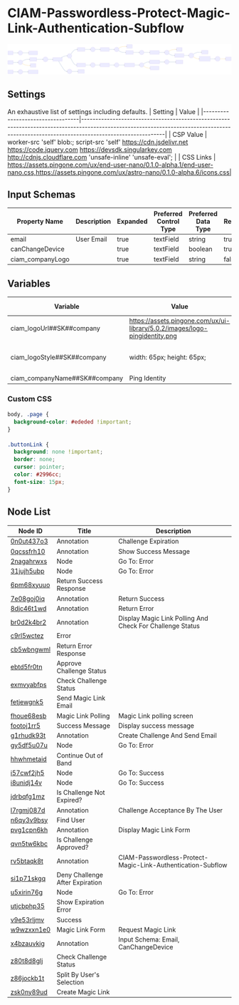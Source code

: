# CIAM-Passwordless-Protect-Magic-Link-Authentication-Subflow

![Flowchart Diagram](CIAMPasswordlessProtectMagicLinkAuthenticationSubflow.svg) 

## Settings
An exhaustive list of settings including defaults.
| Setting                          | Value                                                                                                                                                                                   |
|----------------------------------|-----------------------------------------------------------------------------------------------------------------------------------------------------------------------------------------|
| CSP Value                        | worker-src &#39;self&#39; blob:; script-src &#39;self&#39; https://cdn.jsdelivr.net https://code.jquery.com https://devsdk.singularkey.com http://cdnjs.cloudflare.com &#39;unsafe-inline&#39; &#39;unsafe-eval&#39;; | 
 | CSS Links                        | https://assets.pingone.com/ux/end-user-nano/0.1.0-alpha.1/end-user-nano.css,https://assets.pingone.com/ux/astro-nano/0.1.0-alpha.6/icons.css|

## Input Schemas
| Property Name | Description | Expanded | Preferred Control Type | Preferred Data Type | Required |
|----------------------------------|-----------------|-----------------|-----------------|-----------------|-----------------|
| email | User Email | true | textField | string | true | 
 | canChangeDevice |  | true | textField | boolean | true | 
 | ciam_companyLogo |  | true | textField | string | false | 
 


## Variables
| Variable | Value | Context | Display Name | Field Type | Min | Max | Mutable | Type |                                                                                                                                                                
|----------------------------------|-----------------|-----------------|-----------------|-----------------|-----------------|-----------------|-----------------|-----------------|
| ciam_logoUrl##SK##company | https://assets.pingone.com/ux/ui-library/5.0.2/images/logo-pingidentity.png | company | URL of company logo | string | 0 | 2000 | true | property | 
 | ciam_logoStyle##SK##company | width: 65px; height: 65px; | company | CSS style for company logo | string | 0 | 2000 | true | property | 
 | ciam_companyName##SK##company | Ping Identity | company |  | string | 0 | 2000 | false | property | 
 

### Custom CSS
```css
body, .page {
  background-color: #ededed !important;
}

.buttonLink {
  background: none !important;
  border: none;
  cursor: pointer;
  color: #2996cc;
  font-size: 15px;
}
```



## Node List
| Node ID | Title | Description |
|----------------------------------|-----------------|-----------------|
| [0n0ut437o3](./nodes/0n0ut437o3.md) | Annotation | Challenge Expiration | 
 | [0qcssfrh10](./nodes/0qcssfrh10.md) | Annotation | Show Success Message | 
 | [2nagahrwxs](./nodes/2nagahrwxs.md) | Node | Go To: Error | 
 | [31jujh5ubp](./nodes/31jujh5ubp.md) | Node | Go To: Error | 
 | [6pm68xyuuo](./nodes/6pm68xyuuo.md) | Return Success Response |  | 
 | [7e08goj0iq](./nodes/7e08goj0iq.md) | Annotation | Return Success | 
 | [8djc46t1wd](./nodes/8djc46t1wd.md) | Annotation | Return Error | 
 | [br0d2k4br2](./nodes/br0d2k4br2.md) | Annotation | Display Magic Link Polling And Check For Challenge Status | 
 | [c9rl5wctez](./nodes/c9rl5wctez.md) | Error |  | 
 | [cb5wbngwml](./nodes/cb5wbngwml.md) | Return Error Response |  | 
 | [ebtd5fr0tn](./nodes/ebtd5fr0tn.md) | Approve Challenge Status |  | 
 | [exmvyabfps](./nodes/exmvyabfps.md) | Check Challenge Status |  | 
 | [fetjewgnk5](./nodes/fetjewgnk5.md) | Send Magic Link Email |  | 
 | [fhoue68esb](./nodes/fhoue68esb.md) | Magic Link Polling | Magic Link polling screen | 
 | [footoj1rr5](./nodes/footoj1rr5.md) | Success Message | Display success message | 
 | [g1rhudk93t](./nodes/g1rhudk93t.md) | Annotation | Create Challenge And Send Email | 
 | [gy5df5u07u](./nodes/gy5df5u07u.md) | Node | Go To: Error | 
 | [hhwhmetaid](./nodes/hhwhmetaid.md) | Continue Out of Band |  | 
 | [i57cwf2jh5](./nodes/i57cwf2jh5.md) | Node | Go To: Success  | 
 | [i8unidj14v](./nodes/i8unidj14v.md) | Node | Go To: Success  | 
 | [jdrbqfg1mz](./nodes/jdrbqfg1mz.md) | Is Challenge Not Expired? |  | 
 | [l7rgmj087d](./nodes/l7rgmj087d.md) | Annotation | Challenge Acceptance By The User | 
 | [n6qy3v9bsy](./nodes/n6qy3v9bsy.md) | Find User |  | 
 | [pvg1cpn6kh](./nodes/pvg1cpn6kh.md) | Annotation | Display Magic Link Form | 
 | [qvn5tw6kbc](./nodes/qvn5tw6kbc.md) | Is Challenge Approved? |  | 
 | [rv5btaqk8t](./nodes/rv5btaqk8t.md) | Annotation | CIAM-Passwordless-Protect-Magic-Link-Authentication-Subflow | 
 | [si1p71skgq](./nodes/si1p71skgq.md) | Deny Challenge After Expiration |  | 
 | [u5xirin76g](./nodes/u5xirin76g.md) | Node | Go To: Error | 
 | [utjcbphp35](./nodes/utjcbphp35.md) | Show Expiration Error |  | 
 | [v9e53rljmv](./nodes/v9e53rljmv.md) | Success  |  | 
 | [w9wzxxn1e0](./nodes/w9wzxxn1e0.md) | Magic Link Form | Request Magic Link | 
 | [x4bzauvkig](./nodes/x4bzauvkig.md) | Annotation | Input Schema: Email, CanChangeDevice | 
 | [z80t8d8glj](./nodes/z80t8d8glj.md) | Check Challenge Status |  | 
 | [z86jockb1t](./nodes/z86jockb1t.md) | Split By User&#39;s Selection  |  | 
 | [zsk0ny89ud](./nodes/zsk0ny89ud.md) | Create Magic Link |  | 
 